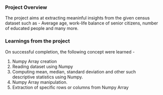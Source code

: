 ### Project Overview

 The project aims at extracting meaninful insights from the given census dataset such as - Average age, work-life balance of senior citizens, number of educated people and many more.


### Learnings from the project

 On successful completion, the following concept were learned - 
1. Numpy Array creation
2. Reading dataset using Numpy
3. Computing mean, median, standard deviation and other such descriptive statistics using Numpy.
4. Numpy Array manipulation.
5. Extraction of specific rows or columns from Numpy Array
